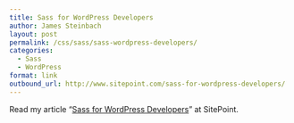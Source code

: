 ```yaml
---
title: Sass for WordPress Developers
author: James Steinbach
layout: post
permalink: /css/sass/sass-wordpress-developers/
categories:
  - Sass
  - WordPress
format: link
outbound_url: http://www.sitepoint.com/sass-for-wordpress-developers/
---
```

Read my article &#8220;[Sass for WordPress Developers][1]&#8221; at SitePoint.

 [1]: http://www.sitepoint.com/sass-for-wordpress-developers/